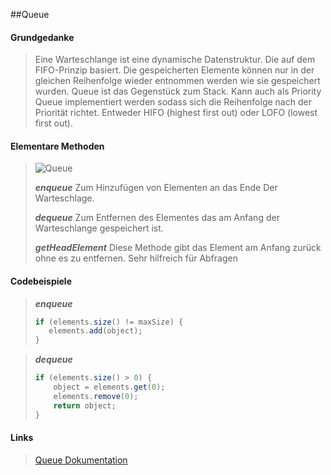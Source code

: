 ##Queue

#### Grundgedanke
> Eine Warteschlange ist eine dynamische Datenstruktur. Die auf dem FIFO-Prinzip basiert.
> Die gespeicherten Elemente können nur in der gleichen Reihenfolge wieder entnommen werden wie sie gespeichert wurden.
> Queue ist das Gegenstück zum Stack.
> Kann auch als Priority Queue implementiert werden sodass sich die Reihenfolge nach der Priorität richtet. Entweder HIFO (highest first out) oder LOFO (lowest first out).

#### Elementare Methoden
> ![Queue](./resources/images/queue.png)
>
> _**enqueue**_
> Zum Hinzufügen von Elementen an das Ende Der Warteschlage.
>
> _**dequeue**_ 
> Zum Entfernen des Elementes das am Anfang der Warteschlange gespeichert ist.
>
> _**getHeadElement**_ 
> Diese Methode gibt das Element am Anfang zurück ohne es zu entfernen. Sehr hilfreich für Abfragen
>

#### Codebeispiele
> _**enqueue**_
> ```java
> if (elements.size() != maxSize) {
>    elements.add(object);
> }

> _**dequeue**_
> ```java
> if (elements.size() > 0) {
>     object = elements.get(0);
>     elements.remove(0);
>     return object;
> }

#### Links
> [Queue Dokumentation](https://www.geeksforgeeks.org/queue-data-structure/)

